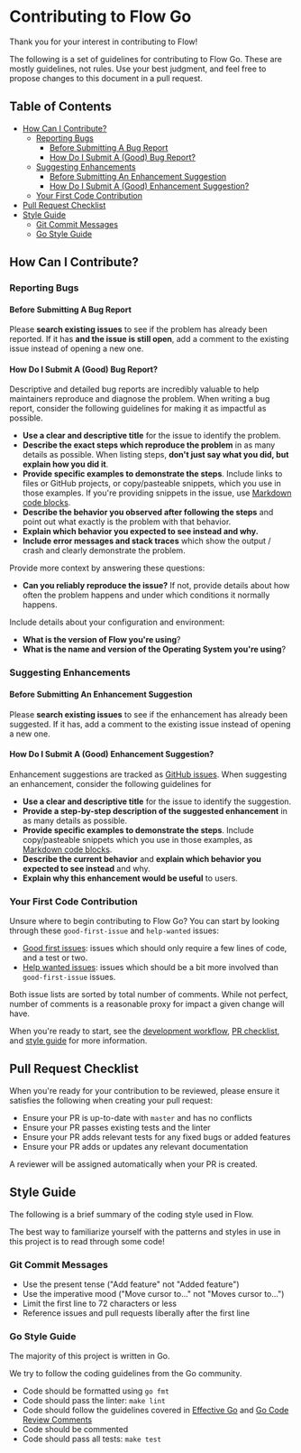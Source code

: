
# Contributing to Flow Go

Thank you for your interest in contributing to Flow!

The following is a set of guidelines for contributing to Flow Go. These are mostly guidelines, 
not rules. Use your best judgment, and feel free to propose changes to this document in a pull request.

<!-- START doctoc generated TOC please keep comment here to allow auto update -->
<!-- DON'T EDIT THIS SECTION, INSTEAD RE-RUN doctoc TO UPDATE -->
## Table of Contents

- [How Can I Contribute?](#how-can-i-contribute)
  - [Reporting Bugs](#reporting-bugs)
    - [Before Submitting A Bug Report](#before-submitting-a-bug-report)
    - [How Do I Submit A (Good) Bug Report?](#how-do-i-submit-a-good-bug-report)
  - [Suggesting Enhancements](#suggesting-enhancements)
    - [Before Submitting An Enhancement Suggestion](#before-submitting-an-enhancement-suggestion)
    - [How Do I Submit A (Good) Enhancement Suggestion?](#how-do-i-submit-a-good-enhancement-suggestion)
  - [Your First Code Contribution](#your-first-code-contribution)
- [Pull Request Checklist](#pull-request-checklist)
- [Style Guide](#style-guide)
  - [Git Commit Messages](#git-commit-messages)
  - [Go Style Guide](#go-style-guide)

<!-- END doctoc generated TOC please keep comment here to allow auto update -->

## How Can I Contribute?

### Reporting Bugs

#### Before Submitting A Bug Report

Please **search existing issues** to see if the problem has already been reported.
If it has **and the issue is still open**, add a comment to the existing issue instead of opening a new one.

#### How Do I Submit A (Good) Bug Report?

Descriptive and detailed bug reports are incredibly valuable to help maintainers reproduce and
diagnose the problem. When writing a bug report, consider the following guidelines for making
it as impactful as possible.

- **Use a clear and descriptive title** for the issue to identify the problem.
- **Describe the exact steps which reproduce the problem** in as many details as possible.
  When listing steps, **don't just say what you did, but explain how you did it**.
- **Provide specific examples to demonstrate the steps**.
  Include links to files or GitHub projects, or copy/pasteable snippets, which you use in those examples.
  If you're providing snippets in the issue,
  use [Markdown code blocks](https://help.github.com/articles/markdown-basics/#multiple-lines).
- **Describe the behavior you observed after following the steps** and point out what exactly is the problem with that behavior.
- **Explain which behavior you expected to see instead and why.**
- **Include error messages and stack traces** which show the output / crash and clearly demonstrate the problem.

Provide more context by answering these questions:

- **Can you reliably reproduce the issue?** If not, provide details about how often the problem happens
  and under which conditions it normally happens.

Include details about your configuration and environment:

- **What is the version of Flow you're using**?
- **What is the name and version of the Operating System you're using**?

### Suggesting Enhancements

#### Before Submitting An Enhancement Suggestion

Please **search existing issues** to see if the enhancement has already been suggested.
If it has, add a comment to the existing issue instead of opening a new one.

#### How Do I Submit A (Good) Enhancement Suggestion?

Enhancement suggestions are tracked as [GitHub issues](https://guides.github.com/features/issues/).
When suggesting an enhancement, consider the following guidelines for 

- **Use a clear and descriptive title** for the issue to identify the suggestion.
- **Provide a step-by-step description of the suggested enhancement** in as many details as possible.
- **Provide specific examples to demonstrate the steps**.
  Include copy/pasteable snippets which you use in those examples,
  as [Markdown code blocks](https://help.github.com/articles/markdown-basics/#multiple-lines).
- **Describe the current behavior** and **explain which behavior you expected to see instead** and why.
- **Explain why this enhancement would be useful** to users.

### Your First Code Contribution

Unsure where to begin contributing to Flow Go?
You can start by looking through these `good-first-issue` and `help-wanted` issues:

- [Good first issues](https://github.com/onflow/flow-go/labels/good%20first%20issue):
  issues which should only require a few lines of code, and a test or two.
- [Help wanted issues](https://github.com/onflow/flow-go/labels/help%20wanted):
  issues which should be a bit more involved than `good-first-issue` issues.

Both issue lists are sorted by total number of comments.
While not perfect, number of comments is a reasonable proxy for impact a given change will have.

When you're ready to start, see the [development workflow](/README.md#development-workflow), 
[PR checklist](#pull-request-checklist), and [style guide](#style-guide) for more information.

## Pull Request Checklist

When you're ready for your contribution to be reviewed, please ensure it satisfies the
following when creating your pull request:

* Ensure your PR is up-to-date with `master` and has no conflicts
* Ensure your PR passes existing tests and the linter
* Ensure your PR adds relevant tests for any fixed bugs or added features
* Ensure your PR adds or updates any relevant documentation

A reviewer will be assigned automatically when your PR is created.

## Style Guide

The following is a brief summary of the coding style used in Flow. 

The best way to familiarize yourself with the patterns and styles in use in this project 
is to read through some code!

### Git Commit Messages

- Use the present tense ("Add feature" not "Added feature")
- Use the imperative mood ("Move cursor to..." not "Moves cursor to...")
- Limit the first line to 72 characters or less
- Reference issues and pull requests liberally after the first line

### Go Style Guide

The majority of this project is written in Go.

We try to follow the coding guidelines from the Go community.

- Code should be formatted using `go fmt`
- Code should pass the linter: `make lint`
- Code should follow the guidelines covered in
  [Effective Go](http://golang.org/doc/effective_go.html)
  and [Go Code Review Comments](https://github.com/golang/go/wiki/CodeReviewComments)
- Code should be commented
- Code should pass all tests: `make test`

